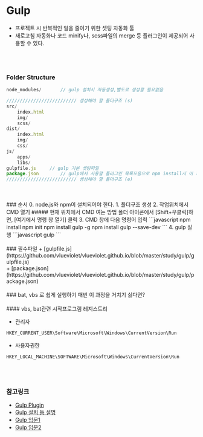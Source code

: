 # Gulp

+ 프로젝트 시 반복적인 일을 줄이기 위한 셋팅 자동화 툴
+ 새로고침 자동화나 코드 minify나, scss파일의 merge 등 플러그인이 제공되어 사용할 수 있다.
<br>
<br>

### Folder Structure

```javascript
node_modules/		// gulp 설치시 자동생성,별도로 생성할 필요없음

////////////////////////// 생성해야 할 폴더구조 (s)
src/
	index.html
	img/
	scss/
dist/
	index.html
	img/
	css/
js/
	apps/
	libs/
gulpfile.js		// gulp 기본 셋팅파일
package.json		// gulp에서 사용할 플러그인 목록모음으로 npm install시 이 파일의 플러그인 목록을 가져다가 설치하게됨
////////////////////////// 생성해야 할 폴더구조 (e)

```
<br>
<br>
### 순서
0. node.js와 npm이 설치되어야 한다.
1. 폴더구조 생성
2. 작업위치에서 CMD 열기
	##### 현재 위치에서 CMD 여는 방법
	폴더 아이콘에서 [Shift+우클릭]하면, [여기에서 명령 창 열기] 클릭
3. CMD 창에 다음 명령어 입력
```javascript
npm install
npm init
npm install gulp -g
npm install gulp --save-dev
```
4. gulp 실행
```javascript
gulp
```
<br>
<br>
### 필수파일
+ [gulpfile.js](https://github.com/vlueviolet/vlueviolet.github.io/blob/master/study/gulp/gulpfile.js)<br>
+ [package.json](https://github.com/vlueviolet/vlueviolet.github.io/blob/master/study/gulp/package.json)
<br>
<br>
### bat, vbs 로 쉽게 실행하기
매번 이 과정을 거치기 싫다면?
<br><br>
#### vbs, bat관련 시작프로그램 레지스트리
<br>

+ 관리자
```javascript
HKEY_CURRENT_USER\Software\Microsoft\Windows\CurrentVersion\Run
```
+ 사용자권한
```javascript
HKEY_LOCAL_MACHINE\SOFTWARE\Microsoft\Windows\CurrentVersion\Run
```
<br>
<br>

### 참고링크
+ [Gulp Plugin](http://gulpjs.com/plugins/)
+ [Gulp 설치 등 설명](https://github.com/eu81273/gulp-step-by-step)
+ [Gulp 입문1](http://programmingsummaries.tistory.com/356)
+ [Gulp 입문2](http://programmingsummaries.tistory.com/377)
